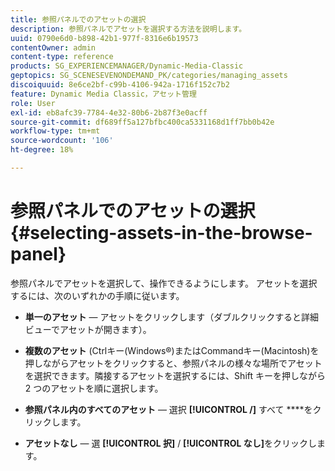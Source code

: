 ```yaml
---
title: 参照パネルでのアセットの選択
description: 参照パネルでアセットを選択する方法を説明します。
uuid: 0790e6d0-b898-42b1-977f-8316e6b19573
contentOwner: admin
content-type: reference
products: SG_EXPERIENCEMANAGER/Dynamic-Media-Classic
geptopics: SG_SCENESEVENONDEMAND_PK/categories/managing_assets
discoiquuid: 8e6ce2bf-c99b-4106-942a-1716f152c7b2
feature: Dynamic Media Classic，アセット管理
role: User
exl-id: eb8afc39-7784-4e32-80b6-2b87f3e0acff
source-git-commit: df689ff5a127bfbc400ca5331168d1ff7bb0b42e
workflow-type: tm+mt
source-wordcount: '106'
ht-degree: 18%

---
```


# 参照パネルでのアセットの選択{#selecting-assets-in-the-browse-panel}

参照パネルでアセットを選択して、操作できるようにします。 アセットを選択するには、次のいずれかの手順に従います。

* **単一のアセット**  — アセットをクリックします（ダブルクリックすると詳細ビューでアセットが開きます）。

* **複数のアセット** (Ctrlキー(Windows®)またはCommandキー(Macintosh)を押しながらアセットをクリックすると、参照パネルの様々な場所でアセットを選択できます。隣接するアセットを選択するには、Shift キーを押しながら 2 つのアセットを順に選択します。

* **参照パネル内のすべてのアセット**  — 選択 **[!UICONTROL /]** すべて ****&#x200B;をクリックします。

* **アセットなし**  — 選 **[!UICONTROL 択]** / **[!UICONTROL なし]**&#x200B;をクリックします。
